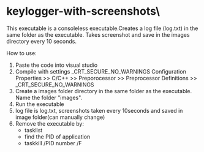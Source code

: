 # keylogger-with-screenshots\
This executable is a consoleless executable.Creates a log file (log.txt) in the same folder as the executable. Takes screenshot and save in the images directory every 10 seconds. 

How to use:
1) Paste the code into visual studio
2) Compile with settings _CRT_SECURE_NO_WARNINGS 
    Configuration Properties >> C/C++ >> Preporocessor >> Preprocessor Definitions >> _CRT_SECURE_NO_WARNINGS
3) Create a images folder directory in the same folder as the executable. Name the folder "images".
4) Run the executable
5) log file is log.txt, screenshots taken every 10seconds and saved in image folder(can manually change)
6) Remove the executable by:
    - tasklist
    - find the PID of application
    - taskkill /PID number /F
